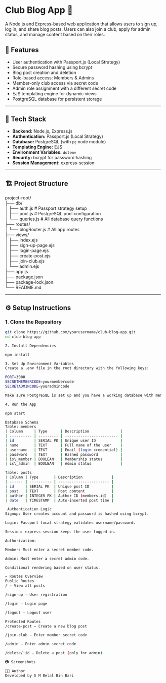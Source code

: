 # Club Blog App 📝

A Node.js and Express-based web application that allows users to sign up, log in, and share blog posts. Users can also join a club, apply for admin status, and manage content based on their roles.

## 📌 Features

- User authentication with Passport.js (Local Strategy)
- Secure password hashing using bcrypt
- Blog post creation and deletion
- Role-based access: Members & Admins
- Member-only club access via secret code
- Admin role assignment with a different secret code
- EJS templating engine for dynamic views
- PostgreSQL database for persistent storage

---

## 🚀 Tech Stack

- **Backend:** Node.js, Express.js
- **Authentication:** Passport.js (Local Strategy)
- **Database:** PostgreSQL (with `pg` node module)
- **Templating Engine:** EJS
- **Environment Variables:** `dotenv`
- **Security:** bcrypt for password hashing
- **Session Management:** express-session

---

## 🏗️ Project Structure

project-root/</br>
├── db/</br>
│ ├── auth.js # Passport strategy setup</br>
│ ├── pool.js # PostgreSQL pool configuration</br>
│ └── queries.js # All database query functions</br>
├── routes/</br>
│ └── blogRouter.js # All app routes</br>
├── views/</br>
│ ├── index.ejs</br>
│ ├── sign-up-page.ejs</br>
│ ├── login-page.ejs</br>
│ ├── create-post.ejs</br>
│ ├── join-club.ejs</br>
│ └── admin.ejs</br>
├── app.js</br>
├── package.json</br>
├── package-lock.json</br>
└── README.md</br>


---

## ⚙️ Setup Instructions

### 1. Clone the Repository

```bash
git clone https://github.com/yourusername/club-blog-app.git
cd club-blog-app

2. Install Dependencies

npm install

3. Set Up Environment Variables
Create a .env file in the root directory with the following keys:

PORT=3000
SECRETMEMBERCODE=yourmembercode
SECRETADMINCODE=youradmincode

Make sure PostgreSQL is set up and you have a working database with members and posts tables.

4. Run the App

npm start

Database Schema
Table: members
| Column     | Type      | Description              |
| ---------- | --------- | ------------------------ |
| id         | SERIAL PK | Unique user ID           |
| name       | TEXT      | Full name of the user    |
| username   | TEXT      | Email (login credential) |
| password   | TEXT      | Hashed password          |
| is\_member | BOOLEAN   | Membership status        |
| is\_admin  | BOOLEAN   | Admin status             |

Table: posts
| Column | Type       | Description             |
| ------ | ---------- | ----------------------- |
| id     | SERIAL PK  | Unique post ID          |
| post   | TEXT       | Post content            |
| author | INTEGER FK | Author ID (members.id)  |
| date   | TIMESTAMP  | Auto-inserted post time |

 Authentication Logic
Signup: User creates account and password is hashed using bcrypt.

Login: Passport local strategy validates username/password.

Session: express-session keeps the user logged in.

Authorization:

Member: Must enter a secret member code.

Admin: Must enter a secret admin code.

Conditional rendering based on user status.

✏️ Routes Overview
Public Routes
/ – View all posts

/sign-up – User registration

/login – Login page

/logout – Logout user

Protected Routes
/create-post – Create a new blog post

/join-club – Enter member secret code

/admin – Enter admin secret code

/delete/:id – Delete a post (only for admin)

📷 Screenshots

👩‍💻 Author
Developed by S M Belal Bin Bari


